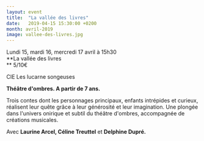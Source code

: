 ```yaml
---
layout: event
title:  "La vallée des livres"
date:   2019-04-15 15:30:00 +0200
month: avril-2019
image: vallee-des-livres.jpg
---
```




Lundi 15, mardi 16, mercredi 17 avril à 15h30  
**La vallée des livres  
** 5/10€





CIE Les lucarne songeuses

**Théâtre d'ombres. A partir de 7 ans.**

Trois contes dont les personnages principaux, enfants intrépides et curieux, réalisent leur quête grâce à leur générosité et leur imagination. Une plongée dans l'univers onirique et subtil du théâtre d'ombres, accompagnée de créations musicales.

Avec <strong>Laurine Arcel, Céline Treuttel</strong> et <strong>Delphine Dupré.</strong> 